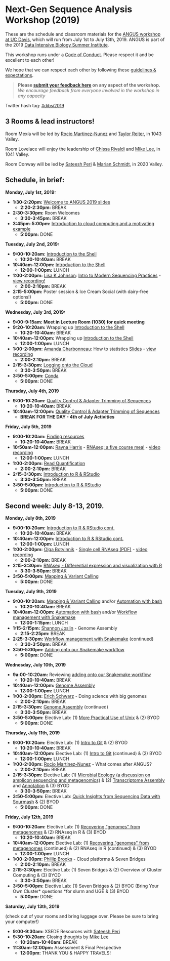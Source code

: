 # Next-Gen Sequence Analysis Workshop (2019)

These are the schedule and classroom materials for the [ANGUS workshop at UC Davis](http://ivory.idyll.org/dibsi/ANGUS.html), which will run from July 1st to July 13th, 2019. ANGUS is part of the 2019 [Data Intensive Biology Summer Institute](http://ivory.idyll.org/dibsi/).

This workshop runs under a [Code of Conduct](code-of-conduct.html). Please respect it and be excellent to each other!  

We hope that we can respect each other by following these [guidelines & expectations](guidelines-expectations.md).

> **Please [submit your feedback here](https://docs.google.com/forms/d/e/1FAIpQLSc1G8J6KQlkkrkVbH5U1H1EdkomFbCS3qzvwlwEyaQSTFHFsg/viewform) on any aspect of the workshop.** *We encourage feedback from everyone involved in the workshop in any capacity* 

Twitter hash tag: [#dibsi2019](https://twitter.com/search?f=tweets&q=%23dibsi2019&src=typd)

## 3 Rooms & lead instructors!

Room Mexía will be led by [Rocio Martinez-Nunez](https://twitter.com/rociotmartinez?lang=en) and [Taylor Reiter](https://twitter.com/ReiterTaylor?lang=en), in 1043 Valley.

Room Lovelace will enjoy the leadership of [Chissa Rivaldi](https://twitter.com/Powerofcheez?lang=en) and [Mike Lee](https://twitter.com/AstrobioMike?lang=en), in 1041 Valley.

Room Conway will be led by [Sateesh Peri](https://twitter.com/perisateesh?lang=en) & [Marian Schmidt](https://twitter.com/micro_marian?lang=en), in 2020 Valley.

## Schedule, in brief:

**Monday, July 1st, 2019:**  

* **1:30-2:20pm:** [Welcome to ANGUS 2019 slides](http://bit.ly/2019_ANGUS_Welcome)
	* **2:20-2:30pm:** BREAK
* **2:30-3:30pm:** Room Welcomes
	* **3:30-3:45pm:** BREAK
* **3:45pm-5:00pm:** [Introduction to cloud computing and a motivating example](cloud_computing_intro.md)
	* **5:00pm:** DONE

**Tuesday, July 2nd, 2019:**  

* **9:00-10:20am:** [Introduction to the Shell](shell_intro/index.html)
	* **10:20-10:40am:** BREAK
* **10:40am-12:00pm:** [Introduction to the Shell](shell_intro/index.html)
	* **12:00-1:00pm:** LUNCH
* **1:00-2:00pm:** [Lisa K Johnson](https://twitter.com/monsterbashseq?lang=en): [Intro to Modern Sequencing Practices](https://docs.google.com/presentation/d/1HCGTma7OUTeiepuKQ1h-Sya3L2HLnAAoFGpZO52GPCk/edit#slide=id.p) - [view recording!](https://youtu.be/mBVdRRUcqZI)
	* **2:00-2:10pm:** BREAK
* **2:15-5:00pm:** Poster session & Ice Cream Social (with dairy-free options!)
	* **5:00pm:** DONE


**Wednesday, July 3rd, 2019:**

* **9:00-9:15am:** **Meet in Lecture Room (1030) for quick meeting**
* **9:20-10:20am:** Wrapping up [Introduction to the Shell](shell_intro/index.html)
	* **10:20-10:40am:** BREAK
* **10:40am-12:00pm:** Wrapping up [Introduction to the Shell](shell_intro/index.html)
	* **12:00-1:00pm:** LUNCH
* **1:00-2:00pm:** [Amanda Charbonneau](https://twitter.com/procrastinomics?lang=en): How to statistics [Slides](https://github.com/ngs-docs/angus/blob/2019/StatsNstuff.pdf) - [view recording](https://www.youtube.com/watch?v=4cndEDLIGVU&feature=youtu.be)
	* **2:00-2:10pm:** BREAK
* **2:15-3:30pm:** [Logging onto the Cloud](jetstream/boot.md)
	* **3:30-3:50pm:** BREAK
* **3:50-5:00pm:** [Conda](conda_tutorial.md)
	* **5:00pm:** DONE
	
**Thursday, July 4th, 2019**

* **9:00-10:20am:** [Quality Control & Adapter Trimming of Sequences](quality-and-trimming.md)
	* **10:20-10:40am:** BREAK
* **10:40am-12:00pm:** [Quality Control & Adapter Trimming of Sequences](quality-and-trimming.md)
	* **BREAK FOR THE DAY - 4th of July Activities**


**Friday, July 5th, 2019**

* **9:00-10:20am:** [Finding resources](finding_resources_online.md)
	* **10:20-10:40am:** BREAK
* **10:50am-12:00pm:** [Rayna Harris](https://twitter.com/raynamharris?lang=en) - [RNAseq: a five course meal](https://speakerdeck.com/raynamharris/rnaseq-a-five-course-meal) - [video recording](https://www.youtube.com/watch?v=vAPSd2qPdRI&feature=youtu.be)
	* **12:00-1:00pm:** LUNCH
* **1:00-2:00pm:** [Read Quantification](salmon-quant.md) 
	* **2:00-2:10pm:** BREAK
* **2:15-3:30pm:** [Introduction to R & RStudio](R_Intro_Lesson.md)
	* **3:30-3:50pm:** BREAK
* **3:50-5:00pm:** [Introduction to R & RStudio](R_Intro_Lesson.md)
	* **5:00pm:** DONE

## Second week: July 8-13, 2019.

**Monday, July 8th, 2019**

* **9:00-10:20am:** [Introduction to R & RStudio cont.](R_Intro_Lesson.md)
	* **10:20-10:40am:** BREAK
* **10:40am-12:00pm:** [Introduction to R & RStudio cont.](R_Intro_Lesson.md)
	* **12:00-1:00pm:** LUNCH
* **1:00-2:00pm:** [Olga Botvinnik](https://twitter.com/olgabot?lang=en) - [Single cell RNAseq (PDF)](https://osf.io/gdzuy/) - [video recording](https://www.youtube.com/watch?v=hAqa8DztxSU&feature=youtu.be)
	* **2:00-2:10pm:** BREAK
* **2:15-3:30pm:** [RNAseq - Differential expression and visualization with R](diff-ex-and-viz.md)
	* **3:30-3:50pm:** BREAK
* **3:50-5:00pm:** [Mapping & Variant Calling](mapping-variant-calling.md) 
	* **5:00pm:** DONE


**Tuesday, July 9th, 2019**

* **9:00-10:20am:** [Mapping & Variant Calling](mapping-variant-calling.md) and/or [Automation with bash](bash_automation.md)
	* **10:20-10:40am:** BREAK
* **10:40am-12:00pm:** [Automation with bash](bash_automation.md) and/or [Workflow management with Snakemake](snakemake_for_automation.md) 
	* **12:00-1:15pm:** LUNCH
* **1:15-2:15pm:** [Shannon Joslin](https://twitter.com/IntrprtngGnmcs?lang=en) - Genome Assembly
	* **2:15-2:25pm:** BREAK
* **2:25-3:30pm:**  [Workflow management with Snakemake](snakemake_for_automation.md) (continued)
	* **3:30-3:50pm:** BREAK
* **3:50-5:00pm:** [Adding onto our Snakemake workflow](snakemake_for_qc.md) 
	* **5:00pm:** DONE

**Wednesday, July 10th, 2019**

* **9a:00-10:20am:** Reviewing [adding onto our Snakemake workflow](snakemake_for_qc.md)
	* **10:20-10:40am:** BREAK
* **10:40am-12:00pm:** [Genome Assembly](de-novo-genome-assembly.md)
	* **12:00-1:00pm:** LUNCH
* **1:00-2:00pm:** [Erich Schwarz](https://twitter.com/ErichMSchwarz?lang=en) - Doing science with big genomes
	* **2:00-2:10pm:** BREAK
* **2:15-3:30pm:** [Genome Assembly](de-novo-genome-assembly.md) (continued)
	* **3:30-3:50pm:** BREAK
* **3:50-5:00pm:** Elective Lab: (1) [More Practical Use of Unix](more-unix-fun.md) & (2) BYOD
	* **5:00pm:** DONE
	
	
**Thursday, July 11th, 2019**

* **9:00-10:20am:** Elective Lab: (1) [Intro to Git](github.md) & (2) BYOD
	* **10:20-10:40am:** BREAK
* **10:40am-12:00pm:** Elective Lab: (1) [Intro to Git](github.md) (continued) & (2) BYOD
	* **12:00-1:00pm:** LUNCH
* **1:00-2:00pm:** [Rocio Martinez-Nunez](https://twitter.com/rociotmartinez?lang=en) - What comes after ANGUS?
	* **2:00-2:10pm:** BREAK
* **2:15-3:30pm:** Elective Lab: (1) [Microbial Ecology (a discussion on amplicon sequencing and metagenomics)](amplicon_and_metagen.md) & (2) [Transcriptome Assembly](transcriptome-assembly-nematostella.md) and [Annotation](dammit_annotation.md) & (3) BYOD
	* **3:30-3:50pm:** BREAK
* **3:50-5:00pm:** Elective Lab: [Quick Insights from Sequencing Data with Sourmash](sourmash.md) & (2) BYOD
	* **5:00pm:** DONE	
	
	
**Friday, July 12th, 2019**

* **9:00-10:20am:** Elective Lab: (1) [Recovering "genomes" from metagenomes](recovering-rep-genomes-from-mgs.md) & (2) RNAseq in R & (3) BYOD
	* **10:20-10:40am:** BREAK
* **10:40am-12:00pm:** Elective Lab: (1) [Recovering "genomes" from metagenomes](recovering-rep-genomes-from-mgs.md) (continued) & (2) RNAseq in R (continued) & (3) BYOD
	* **12:00-1:00pm:** LUNCH
* **1:00-2:00pm:** [Phillip Brooks](https://twitter.com/brooksph?lang=en) - Cloud platforms & Seven Bridges
	* **2:00-2:10pm:** BREAK
* **2:15-3:30pm:** Elective Lab: (1) Seven Bridges & (2) Overview of Cluster Computing & (3) BYOD
	* **3:30-3:50pm:** BREAK
* **3:50-5:00pm:** Elective Lab: (1) Seven Bridges & (2) BYOC (Bring Your Own Cluster\* questions \*for slurm and UGE & (3) BYOD
	* **5:00pm:** DONE	
	
	
**Saturday, July 13th, 2019**

(check out of your rooms and bring luggage over. Please be sure to bring your computer!)

* **9:00-9:30am:** XSEDE Resources with [Sateesh Peri](https://twitter.com/perisateesh?lang=en) 
* **9:30-10:20am:** Closing thoughts by [Mike Lee](https://twitter.com/AstrobioMike?lang=en) 
	* **10:20am-10:40am:** BREAK
* **11:30am-12:00pm:** Assessment & Final Perspective
	* **12:00pm:** THANK YOU & HAPPY TRAVELS! 
